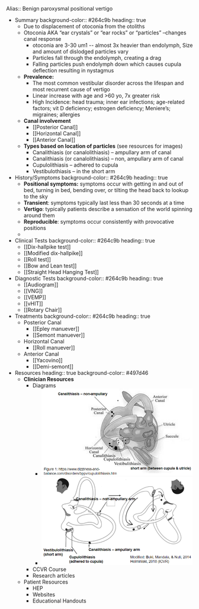 Alias:: Benign paroxysmal positional vertigo

- Summary
  background-color:: #264c9b
  heading:: true
	- Due to displacement of otoconia from the otoliths
	- Otoconia AKA “ear crystals” or “ear rocks” or “particles” –changes canal response
		- otoconia are 3-30 um1 -- almost 3x heavier than endolymph, Size and amount of dislodged particles vary
		- Particles fall through the endolymph, creating a drag
		- Falling particles push endolymph down which causes cupula deflection resulting in nystagmus
	- **Prevalence:**
		- The most common vestibular disorder across the lifespan and most recurrent cause of vertigo
		- Linear increase with age and >60 yo, 7x greater risk
		- High Incidence: head trauma; inner ear infections; age-related factors; vit D deficiency; estrogen deficiency; Meniere’s; migraines; allergies
	- **Canal involvement**
		- [[Posterior Canal]]
		- [[Horizontal Canal]]
		- [[Anterior Canal]]
	- **Types based on location of particles** (see resources for images)
		- Canalithiasis (or canalolithiasis) – ampullary arm of canal
		- Canalithiasis (or canalolithiasis) – non, ampullary arm of canal
		- Cupulolithiasis – adhered to cupula
		- Vestibulothiasis – in the short arm
- History/Symptoms
  background-color:: #264c9b
  heading:: true
	- **Positional symptoms:** symptoms occur with getting in and out of bed, turning in bed, bending over, or tilting the head back to lookup to the sky
	- **Transient**: symptoms typically last less than 30 seconds at a time
	- **Vertigo**: typically patients describe a sensation of the world spinning around them
	- **Reproducible**: symptoms occur consistently with provocative positions
	-
- Clinical Tests
  background-color:: #264c9b
  heading:: true
	- [[Dix-hallpike test]]
	- [[Modified dix-hallpike]]
	- [[Roll test]]
	- [[Bow and Lean test]]
	- [[Straight Head Hanging Test]]
- Diagnostic Tests
  background-color:: #264c9b
  heading:: true
	- [[Audiogram]]
	- [[VNG]]
	- [[VEMP]]
	- [[vHIT]]
	- [[Rotary Chair]]
- Treatments
  background-color:: #264c9b
  heading:: true
	- Posterior Canal
		- [[Epley manuever]]
		- [[Semont manuever]]
	- Horizontal Canal
		- [[Roll manuever]]
	- Anterior Canal
		- [[Yacovino]]
		- [[Demi-semont]]
- Resources
  heading:: true
  background-color:: #497d46
	- **Clinician Resources**
		- Diagrams
			- ![image.png](../assets/image_1639605844674_0.png)
			- ![image.png](../assets/image_1639605963053_0.png)
		- CCVR Course
		- Research articles
	- Patient Resources
		- HEP
		- Websites
		- Educational Handouts